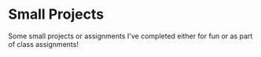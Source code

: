 # Small Projects
Some small projects or assignments I've completed either for fun or as part of class assignments!
